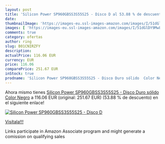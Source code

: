 ```yaml
---
layout: post
title: 'Silicon Power SP960GBSS3S55S25 - Disco D al 53.88 % de descuento'
date: 
thumbnailImage: 'https://images-eu.ssl-images-amazon.com/images/I/51dGlDY9MwL._SL200_.jpg'
images: [ 'https://images-eu.ssl-images-amazon.com/images/I/51dGlDY9MwL._SL200_.jpg' ]
comments: true
category: ofertas
author: ring
slug: B01CNIRZFY
description:
actualPrice: 116.06 EUR
currency: EUR
price: 116.06
comparePrice: 251.67 EUR
inStock: true
prodname: 'Silicon Power SP960GBSS3S55S25 - Disco Duro sólido  Color Negro'
---
```


Ahora mismo tienes [Silicon Power SP960GBSS3S55S25 - Disco Duro sólido  Color Negro](https://www.amazon.es/dp/B01CNIRZFY/?tag=tolees-21) a 116.06 EUR (original: 251.67 EUR) (53.88 %  de descuento) en el siguiente enlace!

[![Silicon Power SP960GBSS3S55S25 - Disco D](https://images-eu.ssl-images-amazon.com/images/I/51dGlDY9MwL._SL200_.jpg)](https://www.amazon.es/dp/B01CNIRZFY/?tag=tolees-21)

[Visítala!!!](https://www.amazon.es/dp/B01CNIRZFY/?tag=tolees-21)

Links participate in Amazon Associate program and might generate a comission on qualifying sales
